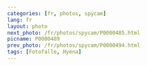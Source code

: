 ```yaml
---
categories: [fr, photos, spycam]
lang: fr
layout: photo
next_photo: /fr/photos/spycam/P0000485.html
picname: P0000489
prev_photo: /fr/photos/spycam/P0000494.html
tags: [Fotofalle, Hyena]
---
```

